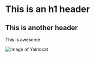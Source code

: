 # This is an h1 header
## This is another header

This is awesome

![Image of Yaktocat](https://octodex.github.com/images/yaktocat.png)
